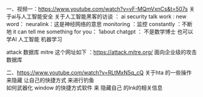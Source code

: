一、视频一：https://www.youtube.com/watch?v=vF-MQmVxnCs&t=507s
关于ai与人工智能安全
关于人工智能黑客的访谈 ：
ai security  talk work :
new word：
neuralink：这是神经网络的意思
monitoring ：监控
constantly ：不断地
it can tell me something for  you：
1about chatgpt ：
不是数学博士 也可以学AI 人工智能 机器学习 

attack 数据库  mitre  这个网址如下
：https://attack.mitre.org/
面向企业级的攻击数据库


二、https://www.youtube.com/watch?v=RLtMxN5q_cQ
关于hta 的一些操作 来隐藏 让自己的快捷方式 来进行钓鱼   
如何武器化 window 的快捷方式软件  来 隐藏自己 的lnk的相关信息 
